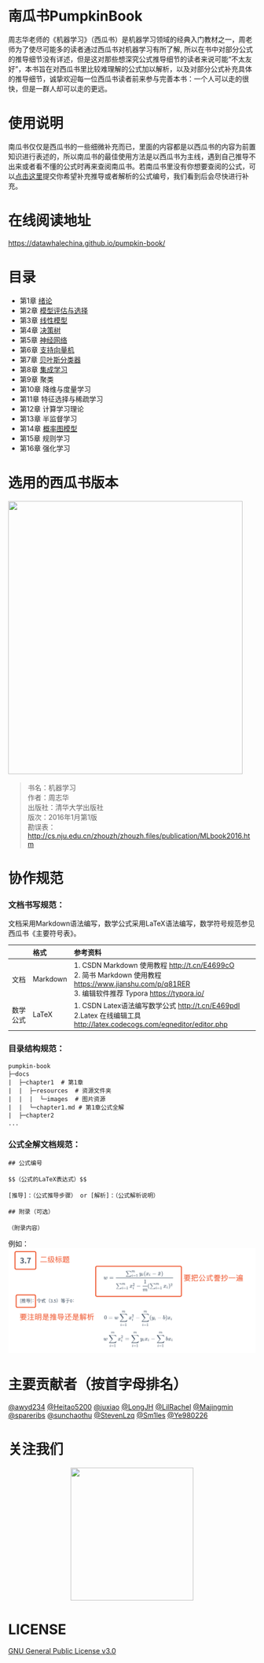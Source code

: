 # 南瓜书PumpkinBook
周志华老师的《机器学习》（西瓜书）是机器学习领域的经典入门教材之一，周老师为了使尽可能多的读者通过西瓜书对机器学习有所了解, 所以在书中对部分公式的推导细节没有详述，但是这对那些想深究公式推导细节的读者来说可能“不太友好”，本书旨在对西瓜书里比较难理解的公式加以解析，以及对部分公式补充具体的推导细节，诚挚欢迎每一位西瓜书读者前来参与完善本书：一个人可以走的很快，但是一群人却可以走的更远。

# 使用说明
南瓜书仅仅是西瓜书的一些细微补充而已，里面的内容都是以西瓜书的内容为前置知识进行表述的，所以南瓜书的最佳使用方法是以西瓜书为主线，遇到自己推导不出来或者看不懂的公式时再来查阅南瓜书。若南瓜书里没有你想要查阅的公式，可以[点击这里](https://github.com/datawhalechina/pumpkin-book/issues/1)提交你希望补充推导或者解析的公式编号，我们看到后会尽快进行补充。

# 在线阅读地址
https://datawhalechina.github.io/pumpkin-book/

# 目录

- 第1章 [绪论](https://datawhalechina.github.io/pumpkin-book/#/chapter1/chapter1)
- 第2章 [模型评估与选择](https://datawhalechina.github.io/pumpkin-book/#/chapter2/chapter2)
- 第3章 [线性模型](https://datawhalechina.github.io/pumpkin-book/#/chapter3/chapter3)
- 第4章 [决策树](https://datawhalechina.github.io/pumpkin-book/#/chapter4/chapter4)
- 第5章 [神经网络](https://datawhalechina.github.io/pumpkin-book/#/chapter5/chapter5)
- 第6章 [支持向量机](https://datawhalechina.github.io/pumpkin-book/#/chapter6/chapter6)
- 第7章 [贝叶斯分类器](https://datawhalechina.github.io/pumpkin-book/#/chapter7/chapter7)
- 第8章 [集成学习](https://datawhalechina.github.io/pumpkin-book/#/chapter8/chapter8)
- 第9章 聚类
- 第10章 降维与度量学习
- 第11章 特征选择与稀疏学习
- 第12章 计算学习理论
- 第13章 半监督学习
- 第14章 [概率图模型](https://datawhalechina.github.io/pumpkin-book/#/chapter14/chapter14)
- 第15章 规则学习
- 第16章 强化学习

# 选用的西瓜书版本
<img src="https://raw.githubusercontent.com/datawhalechina/pumpkin-book/master/res/xigua.jpg" width = "476.7" height = "555.3">

> 书名：机器学习<br>
> 作者：周志华<br>
> 出版社：清华大学出版社<br>
> 版次：2016年1月第1版<br>
> 勘误表：http://cs.nju.edu.cn/zhouzh/zhouzh.files/publication/MLbook2016.htm

#  协作规范

### 文档书写规范：
文档采用Markdown语法编写，数学公式采用LaTeX语法编写，数学符号规范参见西瓜书《主要符号表》。

|          | 格式     | 参考资料                                                     |
| :------: | :------- | :----------------------------------------------------------- |
| 文档 | Markdown | 1. CSDN Markdown 使用教程 http://t.cn/E4699cO<br>2. 简书 Markdown 使用教程 https://www.jianshu.com/p/q81RER<br>3. 编辑软件推荐 Typora https://typora.io/ |
| 数学公式 | LaTeX    | 1. CSDN Latex语法编写数学公式 http://t.cn/E469pdI<br>2.Latex 在线编辑工具 http://latex.codecogs.com/eqneditor/editor.php |


### 目录结构规范：

```
pumpkin-book
├─docs
|  ├─chapter1  # 第1章
|  |  ├─resources  # 资源文件夹
|  |  |  └─images  # 图片资源
|  |  └─chapter1.md # 第1章公式全解
|  ├─chapter2
...
```
### 公式全解文档规范：
```
## 公式编号

$$（公式的LaTeX表达式）$$

[推导]：（公式推导步骤） or [解析]：（公式解析说明）

## 附录（可选）

（附录内容）
```
例如：
<img src="https://raw.githubusercontent.com/datawhalechina/pumpkin-book/master/res/example.png">


# 主要贡献者（按首字母排名）
[@awyd234](https://github.com/awyd234)
[@Heitao5200](https://github.com/Heitao5200)
[@juxiao](https://github.com/juxiao)
[@LongJH](https://github.com/LongJH)
[@LilRachel](https://github.com/LilRachel)
[@Majingmin](https://github.com/Majingmin)
[@spareribs](https://github.com/spareribs)
[@sunchaothu](https://github.com/sunchaothu)
[@StevenLzq](https://github.com/StevenLzq)
[@Sm1les](https://github.com/Sm1les)
[@Ye980226](https://github.com/Ye980226)

# 关注我们

<div align=center><img src="https://raw.githubusercontent.com/datawhalechina/pumpkin-book/master/res/qrcode.jpeg" width = "250" height = "270"></div>

# LICENSE
[GNU General Public License v3.0](https://github.com/datawhalechina/pumpkin-book/blob/master/LICENSE)

